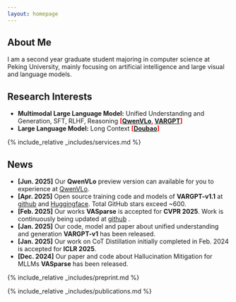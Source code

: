 ```yaml
---
layout: homepage
---
```


## About Me

I am a second year graduate student majoring in computer science at Peking University, mainly focusing on artificial intelligence and large visual and language models.

## Research Interests

- **Multimodal Large Language Model:** Unified Understanding and Generation, SFT, RLHF, Reasoning <span style="color:red">**[[QwenVLo](https://qwenlm.github.io/blog/qwen-vlo), [VARGPT](https://github.com/VARGPT-family)]**</span>
- **Large Language Model:** Long Context <span style="color:red">**[[Doubao](https://www.doubao.com/chat/)]**</span>

  
{% include_relative _includes/services.md %}


## News

- **[Jun. 2025]** Our **QwenVLo** preview version can available for you to experience at [QwenVLo](https://qwenlm.github.io/blog/qwen-vlo/).
- **[Apr. 2025]** Open source training code and models of **VARGPT-v1.1** at [github](https://github.com/VARGPT-family/VARGPT-v1.1) and [Huggingface](https://huggingface.co/VARGPT-family). Total GitHub stars exceed ~600.
- **[Feb. 2025]** Our works **VASparse** is accepted for **CVPR 2025**. Work is continuously being updated at [github](https://github.com/mengchuang123/VASparse-github) .
- **[Jan. 2025]** Our code, model and paper about unified understanding and generation **VARGPT-v1** has been released.
- **[Jan. 2025]** Our work on CoT Distillation initially completed in Feb. 2024 is accepted for **ICLR 2025**.
- **[Dec. 2024]** Our paper and code about Hallucination Mitigation for MLLMs **VASparse** has been released.


{% include_relative _includes/preprint.md %}

{% include_relative _includes/publications.md %}


